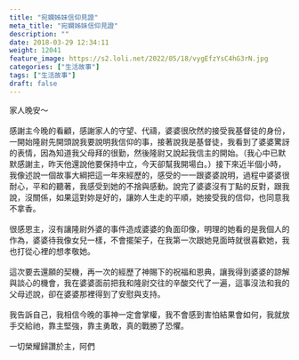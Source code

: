 ```yaml
---
title: "宛嫻姊妹信仰見證"
meta_title: "宛嫻姊妹信仰見證"
description: ""
date: 2018-03-29 12:34:11
weight: 12041
feature_image: https://s2.loli.net/2022/05/18/vygEfzYsC4hG3rN.jpg
categories: ["生活故事"]
tags: ["生活故事"]
draft: false
---
```


家人晚安～<br />
<br />
感謝主今晚的看顧，感謝家人的守望、代禱，婆婆很欣然的接受我基督徒的身份，一開始隆尉先開頭說我要說明我信仰的事，接著說我是基督徒，我看到了婆婆驚訝的表情，因為知道我父母拜的很勤，然後隆尉又說起我信主的開始。（我心中已默默感謝主，昨天他還說他要保持中立，今天卻幫我開場白。）接下來近半個小時，我像述說一個故事大綱把這一年來經歷的，感受的一一跟婆婆說明，過程中婆婆很耐心，平和的聽著，我感受到她的不捨與感動。說完了婆婆沒有丁點的反對，跟我說，沒關係，如果這對妳是好的，讓妳人生走的平順，她接受我的信仰，也同意我不拿香。<br />
<br />
很感恩主，沒有讓隆尉外婆的事件造成婆婆的負面印像，明理的她看的是我個人的作為，婆婆待我像女兒一樣，不會擺架子，在我第一次跟她見面時就很喜歡她，我也打從心裡的想孝敬她。<br />
<br />
這次要去還願的契機，再一次的經歷了神賜下的祝福和恩典，讓我得到婆婆的諒解與談心的機會，我在婆婆面前把我和隆尉交往的辛酸交代了一遍，這事沒法和我的父母述說，卻在婆婆那裡得到了安慰與支持。<br />
<br />
我告訴自己，我相信今晚的事神一定會掌權，我不會感到害怕結果會如何，我就放手交給祂，靠主堅強，靠主勇敢，真的戰勝了恐懼。<br />
<br />
一切榮耀歸讚於主，阿們
        